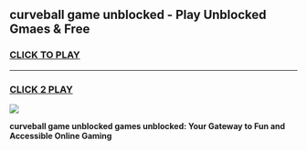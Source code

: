 
## curveball game unblocked - Play Unblocked Gmaes & Free
<h3>
<a href="https://news.freeplayer.one?title=curveball_game_unblocked&ref=23F">CLICK TO PLAY</a></h3>
<hr>

<h3>
<a href="https://news.freeplayer.one?title=curveball_game_unblocked&ref=23F">CLICK 2 PLAY</a>
  
</h3>

<a href="https://news.freeplayer.one?title=curveball_game_unblocked&ref=23F/"><img src="https://clearcache.store/games.png"></a>


**curveball game unblocked games unblocked: Your Gateway to Fun and Accessible Online Gaming**
